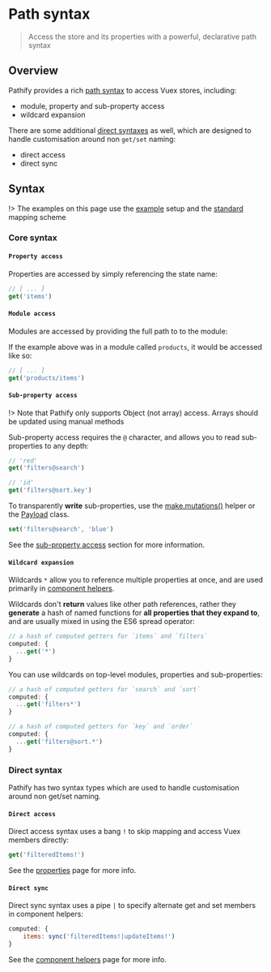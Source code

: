 # Path syntax

> Access the store and its properties with a powerful, declarative path syntax

## Overview

Pathify provides a rich [path syntax](#core-syntax) to access Vuex stores, including:

- module, property and sub-property access
- wildcard expansion

There are some additional [direct syntaxes](#direct-syntax) as well, which are designed to handle customisation around non `get/set` naming:

- direct access
- direct sync



## Syntax

!> The examples on this page use the [example](/resources/setup) setup and the [standard](/guide/mapping.md) mapping scheme

### Core syntax

#### `Property access`

Properties are accessed by simply referencing the state name:

```js
// [ ... ]
get('items')
```

#### `Module access`

Modules are accessed by providing the full path to to the module:

If the example above was in a module called `products`, it would be accessed like so:

```js
// [ ... ]
get('products/items')
```


#### `Sub-property access`

!> Note that Pathify only supports Object (not array) access. Arrays should be updated using manual methods

Sub-property access requires the `@` character, and allows you to read sub-properties to any depth:

```js
// 'red'
get('filters@search')
```
```js
// 'id'
get('filters@sort.key')
```

To transparently **write** sub-properties, use the [make.mutations()](/api/store.md#make-mutations) helper or the [Payload](/api/properties.md#payload-class) class.

```js
set('filters@search', 'blue')
```

See the [sub-property access](/api/properties.md#sub-property-access) section for more information.


#### `Wildcard expansion`

Wildcards `*` allow you to reference multiple properties at once, and are used primarily in [component helpers](/api/component.md).

Wildcards don't **return** values like other path references, rather they **generate** a hash of named functions for **all properties that they expand to**, and are usually mixed in using the ES6 spread operator:

```js
// a hash of computed getters for `items` and `filters`
computed: {
  ...get('*') 
}
```

You can use wildcards on top-level modules, properties and sub-properties:

```js
// a hash of computed getters for `search` and `sort`
computed: {
  ...get('filters*')
}
```
```js
// a hash of computed getters for `key` and `order`
computed: {
  ...get('filters@sort.*')
}
```

### Direct syntax

Pathify has two syntax types which are used to handle customisation around non get/set naming. 

#### `Direct access`

Direct access syntax uses a bang `!` to skip mapping and access Vuex members directly:

```js
get('filteredItems!')
```

See the [properties](/api/properties.md#direct-property-access) page for more info.

#### `Direct sync`

Direct sync syntax uses a pipe `|` to specify alternate get and set members in component helpers:

```js
computed: {
    items: sync('filteredItems!|updateItems!')
}
```

See the [component helpers](/api/component.md#sync) page for more info.
